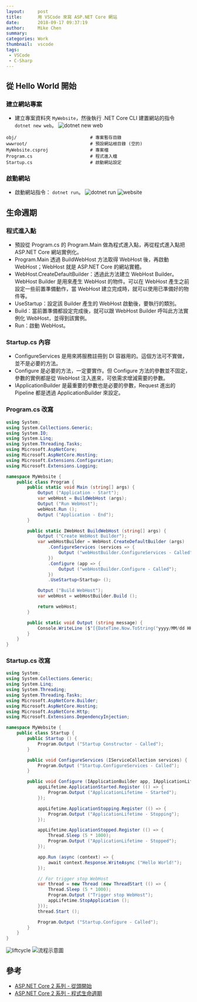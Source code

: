 ```yaml
---
layout:     post
title:      用 VSCode 來寫 ASP.NET Core 網站
date:       2018-09-17 09:37:19
author:     Mike Chen
summary:    
categories: Work
thumbnail:  vscode
tags:
 - VSCode
 - C-Sharp
---
```

## 從 Hello World 開始

### 建立網站專案
* 建立專案資料夾 `MyWebsite`，然後執行 .NET Core CLI 建置網站的指令 `dotnet new web`。
![dotnet new web](https://i.imgur.com/gdmGlnz.png)

```
obj/                            # 專案暫存目錄
wwwroot/                        # 預設網站根目錄 (空的)
MyWebsite.csproj                # 專案檔
Program.cs                      # 程式進入檔
Startup.cs                      # 啟動網站設定
```

### 啟動網站
* 啟動網站指令： `dotnet run`。
![dotnet run](https://i.imgur.com/ewLUsCU.png)
![website](https://i.imgur.com/MkFrP0e.png)


## 生命週期

### 程式進入點
* 預設從 Program.cs 的 Program.Main 做為程式進入點，再從程式進入點把 ASP.NET Core 網站實例化。
* Program.Main 透過 BuildWebHost 方法取得 WebHost 後，再啟動 WebHost；WebHost 就是 ASP.NET Core 的網站實體。
* WebHost.CreateDefaultBuilder：透過此方法建立 WebHost Builder。WebHost Builder 是用來產生 WebHost 的物件。可以在 WebHost 產生之前設定一些前置準備動作，當 WebHost 建立完成時，就可以使用已準備好的物件等。
* UseStartup：設定該 Builder 產生的 WebHost 啟動後，要執行的類別。
* Build：當前置準備都設定完成後，就可以跟 WebHost Builder 呼叫此方法實例化 WebHost，並得到該實例。
* Run：啟動 WebHost。

### Startup.cs 內容
* ConfigureServices 是用來將服務註冊到 DI 容器用的。這個方法可不實做，並不是必要的方法。
* Configure 是必要的方法，一定要實作。但 Configure 方法的參數並不固定，參數的實例都是從 WebHost 注入進來，可依需求增減需要的參數。
* IApplicationBuilder 是最重要的參數也是必要的參數，Request 進出的 Pipeline 都是透過 ApplicationBuilder 來設定。

### Program.cs 改寫

```csharp
using System;
using System.Collections.Generic;
using System.IO;
using System.Linq;
using System.Threading.Tasks;
using Microsoft.AspNetCore;
using Microsoft.AspNetCore.Hosting;
using Microsoft.Extensions.Configuration;
using Microsoft.Extensions.Logging;

namespace MyWebsite {
    public class Program {
        public static void Main (string[] args) {
            Output ("Application - Start");
            var webHost = BuildWebHost (args);
            Output ("Run WebHost");
            webHost.Run ();
            Output ("Application - End");
        }

        public static IWebHost BuildWebHost (string[] args) {
            Output ("Create WebHost Builder");
            var webHostBuilder = WebHost.CreateDefaultBuilder (args)
                .ConfigureServices (services => {
                    Output ("webHostBuilder.ConfigureServices - Called");
                })
                .Configure (app => {
                    Output ("webHostBuilder.Configure - Called");
                })
                .UseStartup<Startup> ();

            Output ("Build WebHost");
            var webHost = webHostBuilder.Build ();

            return webHost;
        }

        public static void Output (string message) {
            Console.WriteLine ($"[{DateTime.Now.ToString("yyyy/MM/dd HH:mm:ss")}] {message}");
        }
    }
}
```

### Startup.cs 改寫

```csharp
using System;
using System.Collections.Generic;
using System.Linq;
using System.Threading;
using System.Threading.Tasks;
using Microsoft.AspNetCore.Builder;
using Microsoft.AspNetCore.Hosting;
using Microsoft.AspNetCore.Http;
using Microsoft.Extensions.DependencyInjection;

namespace MyWebsite {
    public class Startup {
        public Startup () {
            Program.Output ("Startup Constructor - Called");
        }

        public void ConfigureServices (IServiceCollection services) {
            Program.Output ("Startup.ConfigureServices - Called");
        }

        public void Configure (IApplicationBuilder app, IApplicationLifetime appLifetime) {
            appLifetime.ApplicationStarted.Register (() => {
                Program.Output ("ApplicationLifetime - Started");
            });

            appLifetime.ApplicationStopping.Register (() => {
                Program.Output ("ApplicationLifetime - Stopping");
            });

            appLifetime.ApplicationStopped.Register (() => {
                Thread.Sleep (5 * 1000);
                Program.Output ("ApplicationLifetime - Stopped");
            });

            app.Run (async (context) => {
                await context.Response.WriteAsync ("Hello World!");
            });

            // For trigger stop WebHost
            var thread = new Thread (new ThreadStart (() => {
                Thread.Sleep (5 * 1000);
                Program.Output ("Trigger stop WebHost");
                appLifetime.StopApplication ();
            }));
            thread.Start ();

            Program.Output ("Startup.Configure - Called");
        }
    }
}
```

![liftcycle](https://i.imgur.com/nRkq8bc.png)
![流程示意圖](https://i.imgur.com/RwAy1mz.png)


## 參考
* [ASP.NET Core 2 系列 - 從頭開始](https://blog.johnwu.cc/article/ironman-day01-asp-net-core-starting.html)
* [ASP.NET Core 2 系列 - 程式生命週期 ](https://blog.johnwu.cc/article/ironman-day02-asp-net-core-application-lifetime.html)